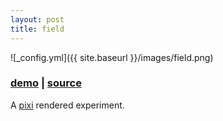 ```yaml
---
layout: post
title: field
---
```


![_config.yml]({{ site.baseurl }}/images/field.png)

### [demo](https://gravity-field-olivierrr.c9.io/example/example.html) | [source](https://github.com/olivierrr/field)

A [pixi](http://www.pixijs.com/) rendered experiment.

